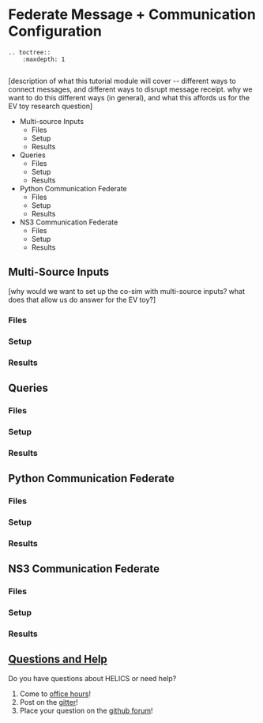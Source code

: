 # Federate Message + Communication Configuration

```{eval-rst}
.. toctree::
    :maxdepth: 1


```

[description of what this tutorial module will cover -- different ways to connect messages, and different ways to disrupt message receipt. why we want to do this different ways (in general), and what this affords us for the EV toy research question]

- Multi-source Inputs
  - Files
  - Setup
  - Results
- Queries
  - Files
  - Setup
  - Results
- Python Communication Federate
  - Files
  - Setup
  - Results
- NS3 Communication Federate
  - Files
  - Setup
  - Results

## Multi-Source Inputs

[why would we want to set up the co-sim with multi-source inputs? what does that allow us do answer for the EV toy?]

### Files

### Setup

### Results

## Queries

### Files

### Setup

### Results

## Python Communication Federate

### Files

### Setup

### Results

## NS3 Communication Federate

### Files

### Setup

### Results

## [Questions and Help](../support.md)

Do you have questions about HELICS or need help?

1. Come to [office hours](mailto:helicsteam@helics.org)!
2. Post on the [gitter](https://gitter.im/GMLC-TDC/HELICS)!
3. Place your question on the [github forum](https://github.com/GMLC-TDC/HELICS/discussions)!
